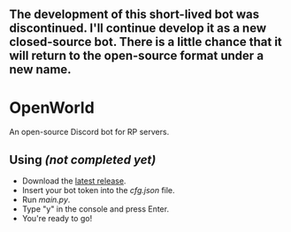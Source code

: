 The development of this short-lived bot was discontinued. I'll continue develop it as a new closed-source bot. There is a little chance that it will return to the open-source format under a new name.
---

# OpenWorld
An open-source Discord bot for RP servers.

Using *(not completed yet)*
-----
- Download the [latest release](https://github.com/N1Nikita/OpenWorld/releases).
- Insert your bot token into the *cfg.json* file.
- Run *main.py*.
- Type "y" in the console and press Enter.
- You're ready to go!